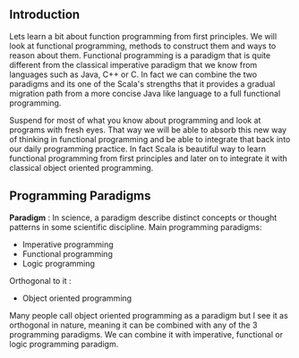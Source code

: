 ## Introduction
Lets learn a bit about function programming from first principles. We will look at functional programming, methods to construct them and ways to reason about them. Functional programming is a paradigm that is quite different from the classical imperative paradigm that we know from languages such as Java, C++ or C. In fact we can combine the two paradigms and its one of the Scala's strengths that it provides a gradual migration path from a more concise Java like language to a full functional programming.

Suspend for most of what you know about programming and look at programs with fresh eyes. That way we will be able to absorb this new way of thinking in functional programming and be able to integrate that back into our daily programming practice. In fact Scala is beautiful way to learn functional programming from first principles and later on to integrate it with classical object oriented programming.

## Programming Paradigms
**Paradigm** : In science, a paradigm describe distinct concepts or thought patterns in some scientific discipline.
Main programming paradigms:
- Imperative programming
- Functional programming
- Logic programming

Orthogonal to it :
- Object oriented programming

Many people call object oriented programming as a paradigm but I see it as orthogonal in nature, meaning it can be combined with any of the 3 programming paradigms. We can combine it with imperative, functional or logic programming paradigm.
